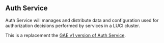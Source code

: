 Auth Service
------

Auth Service will manages and distribute data and configuration used for authorization decisions performed by services in a LUCI cluster.

This is a replacement the [GAE v1 version of Auth Service](https://chromium.googlesource.com/infra/luci/luci-py/+/HEAD/appengine/auth_service).